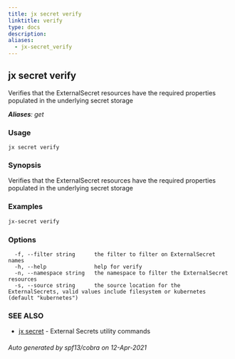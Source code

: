```yaml
---
title: jx secret verify
linktitle: verify
type: docs
description: 
aliases:
  - jx-secret_verify
---
```


## jx secret verify

Verifies that the ExternalSecret resources have the required properties populated in the underlying secret storage

***Aliases**: get*

### Usage

```
jx secret verify
```

### Synopsis

Verifies that the ExternalSecret resources have the required properties populated in the underlying secret storage

### Examples

  ```bash
  jx-secret verify

  ```
### Options

```
  -f, --filter string      the filter to filter on ExternalSecret names
  -h, --help               help for verify
  -n, --namespace string   the namespace to filter the ExternalSecret resources
  -s, --source string      the source location for the ExternalSecrets, valid values include filesystem or kubernetes (default "kubernetes")
```

### SEE ALSO

* [jx secret](..)	 - External Secrets utility commands

###### Auto generated by spf13/cobra on 12-Apr-2021

